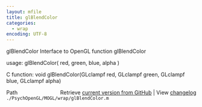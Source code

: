```yaml
---
layout: mfile
title: glBlendColor
categories:
  - wrap
encoding: UTF-8
---
```


glBlendColor  Interface to OpenGL function glBlendColor

usage:  glBlendColor\( red, green, blue, alpha \)

C function:  void glBlendColor\(GLclampf red, GLclampf green, GLclampf blue, GLclampf alpha\)


<div class="code_header" style="text-align:right;">
  <span style="float:left;">Path&nbsp;&nbsp;</span> <span class="counter">Retrieve <a href=
  "https://raw.github.com/Psychtoolbox-3/Psychtoolbox-3/beta/./PsychOpenGL/MOGL/wrap/glBlendColor.m">current version from GitHub</a> | View <a href=
  "https://github.com/Psychtoolbox-3/Psychtoolbox-3/commits/beta/./PsychOpenGL/MOGL/wrap/glBlendColor.m">changelog</a></span>
</div>
<div class="code">
  <code>./PsychOpenGL/MOGL/wrap/glBlendColor.m</code>
</div>
